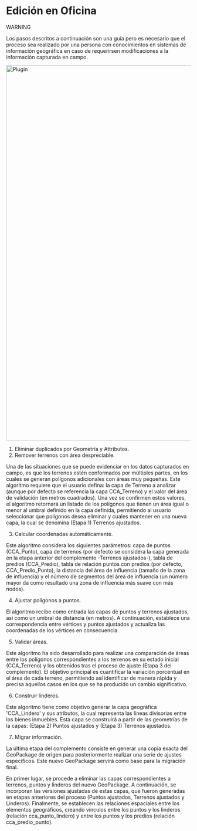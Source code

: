 # Edición en Oficina

<div class="warning">
<p class="admonition-title">WARNING</p>
<p>Los pasos descritos a continuación son una guía pero es necesario que el proceso sea realizado por una persona con conocimientos en sistemas de información geográfica en caso de requerirsen modificaciones a la información capturada en campo.</p>
</div>

<a class="" data-lightbox="Plugin" href="_static/Plugin.gif" title="Plugin" data-title="Plugin"><img src="_static/Plugin.gif" class="align-center" width="1024px" alt="Plugin">
</a>

1. Eliminar duplicados por Geometría y Attributos. 
2. Remover terrenos con área despreciable.

Una de las situaciones que se puede evidenciar en los datos capturados en campo, es que los terrenos estén conformados por múltiples partes, en los cuales se generan polígonos adicionales con áreas muy pequeñas. Este algoritmo requiere que el usuario defina: la capa de Terreno a analizar (aunque por defecto se referencia la capa CCA_Terreno) y el valor del área de validación (en metros cuadrados). Una vez se confirmen estos valores, el algoritmo retornará un listado de los polígonos que tienen un área igual o menor al umbral definido en la capa definida, permitiendo al usuario seleccionar que polígonos desea eliminar y cuales mantener en una nueva capa, la cual se denomina (Etapa 1) Terrenos ajustados.

3. Calcular coordenadas automáticamente.

Este algoritmo considera los siguientes parámetros: capa de puntos (CCA_Punto), capa de terrenos (por defecto se considera la capa generada en la etapa anterior del complemento -Terrenos ajustados-), tabla de predios (CCA_Predio), tabla de relación puntos con predios (por defecto, CCA_Predio_Punto), la distancia del área de influencia (tamaño de la zona de influencia) y el número de segmentos del área de influencia (un número mayor da como resultado una zona de influencia más suave con más nodos).

4. Ajustar polígonos a puntos.

El algoritmo recibe como entrada las capas de puntos y terrenos ajustados, así como un umbral de distancia (en metros). A continuación, establece una correspondencia entre vértices y puntos ajustados y actualiza las coordenadas de los vértices en consecuencia.

5. Validar áreas.

Este algoritmo ha sido desarrollado para realizar una comparación de áreas entre los polígonos correspondientes a los terrenos en su estado inicial (CCA_Terreno) y los obtenidos tras el proceso de ajuste (Etapa 3 del complemento). El objetivo principal es cuantificar la variación porcentual en el área de cada terreno, permitiendo así identificar de manera rápida y precisa aquellos casos en los que se ha producido un cambio significativo.

6. Construir linderos.

Este algoritmo tiene como objetivo generar la capa geográfica 'CCA_Lindero' y sus atributos, la cual representa las líneas divisorias entre los bienes inmuebles. Esta capa se construirá a partir de las geometrías de la capas: (Etapa 2) Puntos ajustados y (Etapa 3) Terrenos ajustados. 

7. Migrar información.

La última etapa del complemento consiste en generar una copia exacta del GeoPackage de origen para posteriormente realizar una serie de ajustes específicos. Este nuevo GeoPackage servirá como base para la migración final.

En primer lugar, se procede a eliminar las capas correspondientes a terrenos, puntos y linderos del nuevo GeoPackage. A continuación, se incorporan las versiones ajustadas de estas capas, que fueron generadas en etapas anteriores del proceso (Puntos ajustados, Terrenos ajustados y Linderos). Finalmente, se establecen las relaciones espaciales entre los elementos geográficos, creando vínculos entre los puntos y los linderos (relación cca_punto_lindero) y entre los puntos y los predios (relación cca_predio_punto).